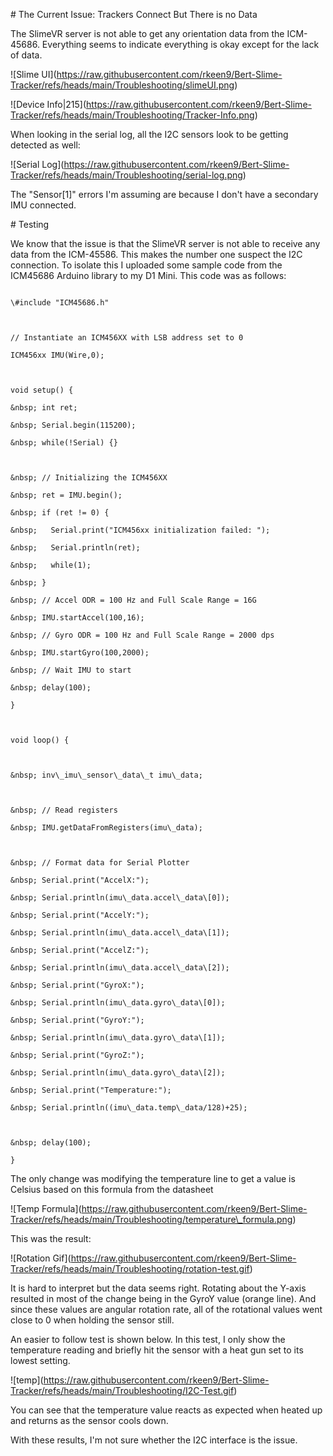 \# The Current Issue: Trackers Connect But There is no Data

The SlimeVR server is not able to get any orientation data from the ICM-45686. Everything seems to indicate everything is okay except for the lack of data.

!\[Slime UI](https://raw.githubusercontent.com/rkeen9/Bert-Slime-Tracker/refs/heads/main/Troubleshooting/slimeUI.png)

!\[Device Info|215](https://raw.githubusercontent.com/rkeen9/Bert-Slime-Tracker/refs/heads/main/Troubleshooting/Tracker-Info.png)



When looking in the serial log, all the I2C sensors look to be getting detected as well:

!\[Serial Log](https://raw.githubusercontent.com/rkeen9/Bert-Slime-Tracker/refs/heads/main/Troubleshooting/serial-log.png)



The "Sensor\[1]" errors I'm assuming are because I don't have a secondary IMU connected.



\# Testing

We know that the issue is that the SlimeVR server is not able to receive any data from the ICM-45586. This makes the number one suspect the I2C connection. To isolate this I uploaded some sample code from the ICM45686 Arduino library to my D1 Mini. This code was as follows:

```

\#include "ICM45686.h"



// Instantiate an ICM456XX with LSB address set to 0

ICM456xx IMU(Wire,0);



void setup() {

&nbsp; int ret;

&nbsp; Serial.begin(115200);

&nbsp; while(!Serial) {}



&nbsp; // Initializing the ICM456XX

&nbsp; ret = IMU.begin();

&nbsp; if (ret != 0) {

&nbsp;   Serial.print("ICM456xx initialization failed: ");

&nbsp;   Serial.println(ret);

&nbsp;   while(1);

&nbsp; }

&nbsp; // Accel ODR = 100 Hz and Full Scale Range = 16G

&nbsp; IMU.startAccel(100,16);

&nbsp; // Gyro ODR = 100 Hz and Full Scale Range = 2000 dps

&nbsp; IMU.startGyro(100,2000);

&nbsp; // Wait IMU to start

&nbsp; delay(100);

}



void loop() {



&nbsp; inv\_imu\_sensor\_data\_t imu\_data;



&nbsp; // Read registers

&nbsp; IMU.getDataFromRegisters(imu\_data);



&nbsp; // Format data for Serial Plotter

&nbsp; Serial.print("AccelX:");

&nbsp; Serial.println(imu\_data.accel\_data\[0]);

&nbsp; Serial.print("AccelY:");

&nbsp; Serial.println(imu\_data.accel\_data\[1]);

&nbsp; Serial.print("AccelZ:");

&nbsp; Serial.println(imu\_data.accel\_data\[2]);

&nbsp; Serial.print("GyroX:");

&nbsp; Serial.println(imu\_data.gyro\_data\[0]);

&nbsp; Serial.print("GyroY:");

&nbsp; Serial.println(imu\_data.gyro\_data\[1]);

&nbsp; Serial.print("GyroZ:");

&nbsp; Serial.println(imu\_data.gyro\_data\[2]);

&nbsp; Serial.print("Temperature:");

&nbsp; Serial.println((imu\_data.temp\_data/128)+25);



&nbsp; delay(100);

}

```



The only change was modifying the temperature line to get a value is Celsius based on this formula from the datasheet

!\[Temp Formula](https://raw.githubusercontent.com/rkeen9/Bert-Slime-Tracker/refs/heads/main/Troubleshooting/temperature\_formula.png)

This was the result:

!\[Rotation Gif](https://raw.githubusercontent.com/rkeen9/Bert-Slime-Tracker/refs/heads/main/Troubleshooting/rotation-test.gif)

It is hard to interpret but the data seems right. Rotating about the Y-axis resulted in most of the change being in the GyroY value (orange line). And since these values are angular rotation rate, all of the rotational values went close to 0 when holding the sensor still.



An easier to follow test is shown below. In this test, I only show the temperature reading and briefly hit the sensor with a heat gun set to its lowest setting. 

!\[temp](https://raw.githubusercontent.com/rkeen9/Bert-Slime-Tracker/refs/heads/main/Troubleshooting/I2C-Test.gif)

You can see that the temperature value reacts as expected when heated up and returns as the sensor cools down.



With these results, I'm not sure whether the I2C interface is the issue. 





